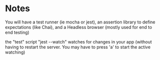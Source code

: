  # Notes

You will have a test runner (ie mocha or jest), an assertion library to define expectations (like Chai), and a Headless browser (mostly used for end to end testing)


the "test" script  "jest --watch"  watches for changes in your app (without having to restart the server. You may have to press 'a' to start the active watching)

